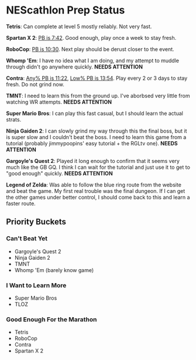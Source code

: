 # NEScathlon Prep Status #

**Tetris**: Can complete at level 5 mostly reliably.  Not very fast.

**Spartan X 2**: [PB is 7:42](https://www.speedrun.com/spartanx2/run/ywpe312z).  Good enough, play once a week to stay fresh.

**RoboCop**: [PB is 10:30](https://www.speedrun.com/RoboCop_NES/run/zq6lqq5y).  Next play should be derust closer to the event.

**Whomp 'Em**: I have no idea what I am doing, and my attempt to muddle through didn't go anywhere quickly.  **NEEDS ATTENTION**

**Contra**: [Any% PB is 11:22](https://www.speedrun.com/Contra/run/yo2vlqdz), [Low% PB is 13:54](https://www.speedrun.com/Contra/run/z515v0em).  Play every 2 or 3 days to stay fresh.  Do not grind now.

**TMNT**: I need to learn this from the ground up.  I've aborbsed very little from watching WR attempts.  **NEEDS ATTENTION**

**Super Mario Bros**:  I can play this fast casual, but I should learn the actual strats.

**Ninja Gaiden 2**:  I can slowly grind my way through this the final boss, but it is super slow and I couldn't beat the boss.  I need to learn this game from a tutorial (probably jimmypoopins' easy tutorial + the RGLtv one).  **NEEDS ATTENTION**

**Gargoyle's Quest 2**: Played it long enough to confirm that it seems very much like the GB GQ.  I think I can wait for the tutorial and just use it to get to "good enough" quickly. **NEEDS ATTENTION**

**Legend of Zelda**: Was able to follow the blue ring route from the website and beat the game.  My first real trouble was the final dungeon.  If I can get the other games under better control, I should come back to this and learn a faster route.


## Priority Buckets ##

### Can't Beat Yet ###
* Gargoyle's Quest 2
* Ninja Gaiden 2
* TMNT
* Whomp 'Em (barely know game)

### I Want to Learn More ###
* Super Mario Bros
* TLOZ

### Good Enough For the Marathon ###
* Tetris
* RoboCop
* Contra
* Spartan X 2

